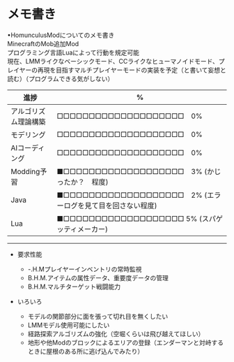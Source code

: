 # メモ書き


•HomunculusModについてのメモ書き  
MinecraftのMob追加Mod  
プログラミング言語Luaによって行動を規定可能  
現在、LMMライクなベーシックモード、CCライクなヒューマノイドモード、プレイヤーの再現を目指すマルチプレイヤーモードの実装を予定（と書いて妄想と読む）（プログラムできる気がしない）
  
  
進捗    |   %
------------------------|---------------------------------------------------------------------
アルゴリズム理論構築    |    □□□□□□□□□□□□□□□□□□□□　0%  
モデリング    |    □□□□□□□□□□□□□□□□□□□□　0%  
AIコーディング    |    □□□□□□□□□□□□□□□□□□□□　0%  
Modding予習    |    ■□□□□□□□□□□□□□□□□□□□　3% (かじったか？　程度)  
Java    |    ■□□□□□□□□□□□□□□□□□□□　2% (エラーログを見て目を回さない程度)  
Lua     |    ■□□□□□□□□□□□□□□□□□□□  5% (スパゲッティメーカー)   
  
  
---
  
- 要求性能  
    - -.H.Mプレイヤーインベントリの常時監視  
    - B.H.M.アイテムの属性データ、重要度データの管理  
    - B.H.M.マルチターゲット戦闘能力  
  
  
- いろいろ  
    - モデルの関節部分に面を張って切れ目を無くしたい  
    - LMMモデル使用可能にしたい  
    - 経路探索アルゴリズムの強化（空堀くらいは飛び越えてほしい）  
    - 地形や他Modのブロックによるエリアの登録（エンダーマンと対峙するときに屋根のある所に逃げ込んでみたり）  











